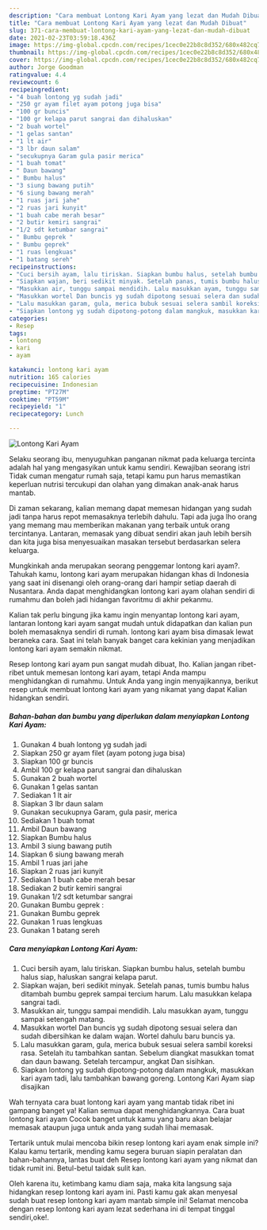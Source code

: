 ```yaml
---
description: "Cara membuat Lontong Kari Ayam yang lezat dan Mudah Dibuat"
title: "Cara membuat Lontong Kari Ayam yang lezat dan Mudah Dibuat"
slug: 371-cara-membuat-lontong-kari-ayam-yang-lezat-dan-mudah-dibuat
date: 2021-02-23T03:59:18.436Z
image: https://img-global.cpcdn.com/recipes/1cec0e22b8c8d352/680x482cq70/lontong-kari-ayam-foto-resep-utama.jpg
thumbnail: https://img-global.cpcdn.com/recipes/1cec0e22b8c8d352/680x482cq70/lontong-kari-ayam-foto-resep-utama.jpg
cover: https://img-global.cpcdn.com/recipes/1cec0e22b8c8d352/680x482cq70/lontong-kari-ayam-foto-resep-utama.jpg
author: Jorge Goodman
ratingvalue: 4.4
reviewcount: 6
recipeingredient:
- "4 buah lontong yg sudah jadi"
- "250 gr ayam filet ayam potong juga bisa"
- "100 gr buncis"
- "100 gr kelapa parut sangrai dan dihaluskan"
- "2 buah wortel"
- "1 gelas santan"
- "1 lt air"
- "3 lbr daun salam"
- "secukupnya Garam gula pasir merica"
- "1 buah tomat"
- " Daun bawang"
- " Bumbu halus"
- "3 siung bawang putih"
- "6 siung bawang merah"
- "1 ruas jari jahe"
- "2 ruas jari kunyit"
- "1 buah cabe merah besar"
- "2 butir kemiri sangrai"
- "1/2 sdt ketumbar sangrai"
- " Bumbu geprek "
- " Bumbu geprek"
- "1 ruas lengkuas"
- "1 batang sereh"
recipeinstructions:
- "Cuci bersih ayam, lalu tiriskan. Siapkan bumbu halus, setelah bumbu halus siap, haluskan sangrai kelapa parut."
- "Siapkan wajan, beri sedikit minyak. Setelah panas, tumis bumbu halus ditambah bumbu geprek sampai tercium harum. Lalu masukkan kelapa sangrai tadi."
- "Masukkan air, tunggu sampai mendidih. Lalu masukkan ayam, tunggu sampai setengah matang."
- "Masukkan wortel Dan buncis yg sudah dipotong sesuai selera dan sudah dibersihkan ke dalam wajan. Wortel dahulu baru buncis ya."
- "Lalu masukkan garam, gula, merica bubuk sesuai selera sambil koreksi rasa. Setelah itu tambahkan santan. Sebelum diangkat masukkan tomat dan daun bawang. Setelah tercampur, angkat Dan sisihkan."
- "Siapkan lontong yg sudah dipotong-potong dalam mangkuk, masukkan kari ayam tadi, lalu tambahkan bawang goreng. Lontong Kari Ayam siap disajikan"
categories:
- Resep
tags:
- lontong
- kari
- ayam

katakunci: lontong kari ayam 
nutrition: 165 calories
recipecuisine: Indonesian
preptime: "PT27M"
cooktime: "PT59M"
recipeyield: "1"
recipecategory: Lunch

---
```



![Lontong Kari Ayam](https://img-global.cpcdn.com/recipes/1cec0e22b8c8d352/680x482cq70/lontong-kari-ayam-foto-resep-utama.jpg)

Selaku seorang ibu, menyuguhkan panganan nikmat pada keluarga tercinta adalah hal yang mengasyikan untuk kamu sendiri. Kewajiban seorang istri Tidak cuman mengatur rumah saja, tetapi kamu pun harus memastikan keperluan nutrisi tercukupi dan olahan yang dimakan anak-anak harus mantab.

Di zaman  sekarang, kalian memang dapat memesan hidangan yang sudah jadi tanpa harus repot memasaknya terlebih dahulu. Tapi ada juga lho orang yang memang mau memberikan makanan yang terbaik untuk orang tercintanya. Lantaran, memasak yang dibuat sendiri akan jauh lebih bersih dan kita juga bisa menyesuaikan masakan tersebut berdasarkan selera keluarga. 



Mungkinkah anda merupakan seorang penggemar lontong kari ayam?. Tahukah kamu, lontong kari ayam merupakan hidangan khas di Indonesia yang saat ini disenangi oleh orang-orang dari hampir setiap daerah di Nusantara. Anda dapat menghidangkan lontong kari ayam olahan sendiri di rumahmu dan boleh jadi hidangan favoritmu di akhir pekanmu.

Kalian tak perlu bingung jika kamu ingin menyantap lontong kari ayam, lantaran lontong kari ayam sangat mudah untuk didapatkan dan kalian pun boleh memasaknya sendiri di rumah. lontong kari ayam bisa dimasak lewat beraneka cara. Saat ini telah banyak banget cara kekinian yang menjadikan lontong kari ayam semakin nikmat.

Resep lontong kari ayam pun sangat mudah dibuat, lho. Kalian jangan ribet-ribet untuk memesan lontong kari ayam, tetapi Anda mampu menghidangkan di rumahmu. Untuk Anda yang ingin menyajikannya, berikut resep untuk membuat lontong kari ayam yang nikamat yang dapat Kalian hidangkan sendiri.

<!--inarticleads1-->

##### Bahan-bahan dan bumbu yang diperlukan dalam menyiapkan Lontong Kari Ayam:

1. Gunakan 4 buah lontong yg sudah jadi
1. Siapkan 250 gr ayam filet (ayam potong juga bisa)
1. Siapkan 100 gr buncis
1. Ambil 100 gr kelapa parut sangrai dan dihaluskan
1. Gunakan 2 buah wortel
1. Gunakan 1 gelas santan
1. Sediakan 1 lt air
1. Siapkan 3 lbr daun salam
1. Gunakan secukupnya Garam, gula pasir, merica
1. Sediakan 1 buah tomat
1. Ambil  Daun bawang
1. Siapkan  Bumbu halus
1. Ambil 3 siung bawang putih
1. Siapkan 6 siung bawang merah
1. Ambil 1 ruas jari jahe
1. Siapkan 2 ruas jari kunyit
1. Sediakan 1 buah cabe merah besar
1. Sediakan 2 butir kemiri sangrai
1. Gunakan 1/2 sdt ketumbar sangrai
1. Gunakan  Bumbu geprek :
1. Gunakan  Bumbu geprek
1. Gunakan 1 ruas lengkuas
1. Gunakan 1 batang sereh




<!--inarticleads2-->

##### Cara menyiapkan Lontong Kari Ayam:

1. Cuci bersih ayam, lalu tiriskan. Siapkan bumbu halus, setelah bumbu halus siap, haluskan sangrai kelapa parut.
1. Siapkan wajan, beri sedikit minyak. Setelah panas, tumis bumbu halus ditambah bumbu geprek sampai tercium harum. Lalu masukkan kelapa sangrai tadi.
1. Masukkan air, tunggu sampai mendidih. Lalu masukkan ayam, tunggu sampai setengah matang.
1. Masukkan wortel Dan buncis yg sudah dipotong sesuai selera dan sudah dibersihkan ke dalam wajan. Wortel dahulu baru buncis ya.
1. Lalu masukkan garam, gula, merica bubuk sesuai selera sambil koreksi rasa. Setelah itu tambahkan santan. Sebelum diangkat masukkan tomat dan daun bawang. Setelah tercampur, angkat Dan sisihkan.
1. Siapkan lontong yg sudah dipotong-potong dalam mangkuk, masukkan kari ayam tadi, lalu tambahkan bawang goreng. Lontong Kari Ayam siap disajikan




Wah ternyata cara buat lontong kari ayam yang mantab tidak ribet ini gampang banget ya! Kalian semua dapat menghidangkannya. Cara buat lontong kari ayam Cocok banget untuk kamu yang baru akan belajar memasak ataupun juga untuk anda yang sudah lihai memasak.

Tertarik untuk mulai mencoba bikin resep lontong kari ayam enak simple ini? Kalau kamu tertarik, mending kamu segera buruan siapin peralatan dan bahan-bahannya, lantas buat deh Resep lontong kari ayam yang nikmat dan tidak rumit ini. Betul-betul taidak sulit kan. 

Oleh karena itu, ketimbang kamu diam saja, maka kita langsung saja hidangkan resep lontong kari ayam ini. Pasti kamu gak akan menyesal sudah buat resep lontong kari ayam mantab simple ini! Selamat mencoba dengan resep lontong kari ayam lezat sederhana ini di tempat tinggal sendiri,oke!.


